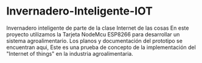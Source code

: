 # Invernadero-Inteligente-IOT
Invernadero inteligente de parte de la clase Internet de las cosas
En este proyecto utilizamos la Tarjeta NodeMcu ESP8266 para desarrollar un sistema agroalimentario. 
Los planos y documentación del prototipo se encuentran aqui, Este es una prueba de concepto de la implementación del "Internet of things" en la industria agroalimentaria. 
